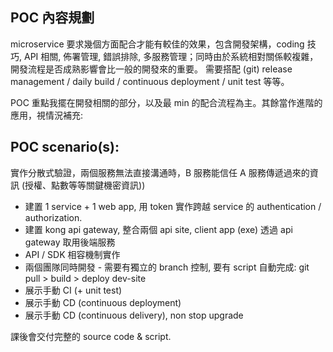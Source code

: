## POC 內容規劃

microservice 要求幾個方面配合才能有較佳的效果，包含開發架構，coding 技巧, API 相關, 佈署管理,
錯誤排除, 多服務管理；同時由於系統相對關係較複雜，開發流程是否成熟影響會比一般的開發來的重要。
需要搭配 (git) release management / daily build / continuous deployment / unit test 等等。

POC 重點我擺在開發相關的部分，以及最 min 的配合流程為主。其餘當作進階的應用，視情況補充:

## POC scenario(s):

實作分散式驗證，兩個服務無法直接溝通時，B 服務能信任 A 服務傳遞過來的資訊 (授權、點數等等關鍵機密資訊))
- 建置 1 service + 1 web app, 用 token 實作跨越 service 的 authentication / authorization.
- 建置 kong api gateway, 整合兩個 api site, client app (exe) 透過 api gateway 取用後端服務
- API / SDK 相容機制實作
- 兩個團隊同時開發 - 需要有獨立的 branch 控制, 要有 script 自動完成: git pull > build > deploy dev-site
- 展示手動 CI (+ unit test)
- 展示手動 CD (continuous deployment)
- 展示手動 CD (continuous delivery), non stop upgrade 

課後會交付完整的 source code & script.

